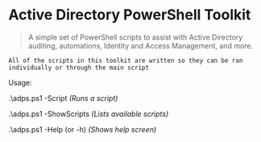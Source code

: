 
# Active Directory PowerShell Toolkit

> A simple set of PowerShell scripts to assist with Active Directory auditing, automations, Identity and Access Management, and more. 


`All of the scripts in this toolkit are written so they can be ran individually or through the main script`



Usage: 

.\adps.ps1 -Script <ScriptName> *(Runs a script)*

.\adps.ps1 -ShowScripts *(Lists available scripts)*

.\adps.ps1 -Help (or -h) *(Shows help screen)*







